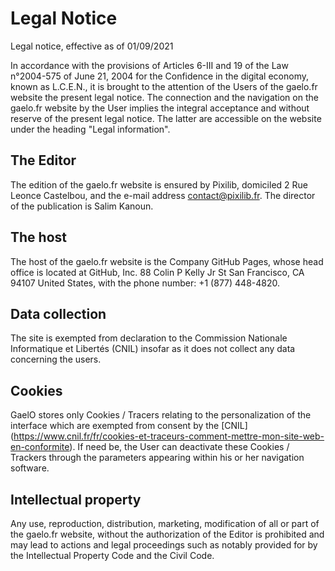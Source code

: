# Legal Notice

Legal notice, effective as of 01/09/2021

In accordance with the provisions of Articles 6-III and 19 of the Law n°2004-575 of June 21, 2004 for the Confidence in the digital economy, known as L.C.E.N., it is brought to the attention of the Users of the gaelo.fr website the present legal notice.
The connection and the navigation on the gaelo.fr website by the User implies the integral acceptance and without reserve of the present legal notice.
The latter are accessible on the website under the heading "Legal information".

## The Editor

The edition of the gaelo.fr website is ensured by Pixilib, domiciled 2 Rue Leonce Castelbou, and the e-mail address contact@pixilib.fr.
The director of the publication is Salim Kanoun.

## The host

The host of the gaelo.fr website is the Company GitHub Pages, whose head office is located at GitHub, Inc. 88 Colin P Kelly Jr St San Francisco, CA 94107 United States, with the phone number: +1 (877) 448-4820.

## Data collection

The site is exempted from declaration to the Commission Nationale Informatique et Libertés (CNIL) insofar as it does not collect any data concerning the users.

## Cookies

GaelO stores only Cookies / Tracers relating to the personalization of the interface which are exempted from consent by the [CNIL] (https://www.cnil.fr/fr/cookies-et-traceurs-comment-mettre-mon-site-web-en-conformite).
If need be, the User can deactivate these Cookies / Trackers through the parameters appearing within his or her navigation software.

## Intellectual property

Any use, reproduction, distribution, marketing, modification of all or part of the gaelo.fr website, without the authorization of the Editor is prohibited and may lead to actions and legal proceedings such as notably provided for by the Intellectual Property Code and the Civil Code.